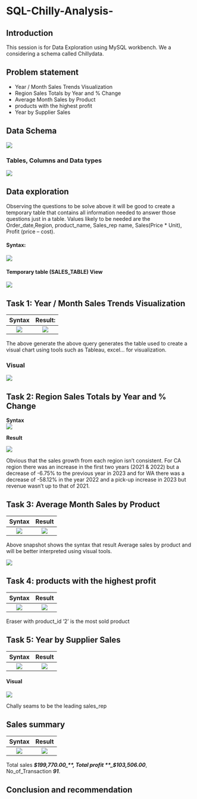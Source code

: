 # SQL-Chilly-Analysis-

## Introduction 
This session is for Data Exploration using MySQL workbench. We a considering a schema called Chillydata.

## Problem statement 
-	Year / Month Sales Trends Visualization		
- Region Sales Totals by Year and % Change		
-	Average Month Sales by Product	
-	products with the highest profit 
-	Year by Supplier Sales

## Data Schema 
![](Picture3.png)

### Tables, Columns and Data types 
![](Table_char.jpg)

## Data exploration
Observing the questions to be solve above it will be good to create a temporary table that contains all information needed to answer those questions just in a table. Values likely to be needed are the Order_date,Region, product_name, Sales_rep name, Sales(Price * Unit), Profit (price – cost).
#### Syntax:
![](Temptable.jpg)

#### Temporary table (SALES_TABLE) View 
![](rtemptable.jpg)

## Task 1: Year / Month Sales Trends Visualization

**Syntax**                          |        **Result:**
:----------------------------------:|:-------------------------------:                              
![](task1.jpg)                      |      ![](Rtask1.jpg)

The above generate the above query generates the table used to create a visual chart using tools such as Tableau, excel… for visualization.

### Visual 
![](V_montlytrend.jpg)

## Task 2: Region Sales Totals by Year and % Change

**Syntax**                                                           
![](task2.jpg) 

**Result**

![](rtask2.jpg)

Obvious that the sales growth from each region isn’t consistent. For CA region there was an increase in the first two years (2021 & 2022) but a decrease of -6.75% to the previous year in 2023 and for WA there was a decrease of -58.12% in the year 2022 and a pick-up increase in 2023 but revenue wasn’t up to that of 2021.

## Task 3:  Average Month Sales by Product	
**Syntax**                          |        **Result**
:----------------------------------:|:-------------------------------:                              
![](Task31.jpg)                     |      ![](Rtask31.jpg)

Above snapshot shows the syntax that result Average sales by product and will be better interpreted using visual tools. 
                              
![](v_salesproduct.jpg)

## Task 4:  products with the highest profit 
**Syntax**                          |        **Result**
:----------------------------------:|:-------------------------------:                              
![](task4.jpg)                      |      ![](rtask4.jpg)

Eraser with product_id ‘2’ is the most sold product
 
## Task 5:  Year by Supplier Sales
**Syntax**                          |        **Result**
:----------------------------------:|:-------------------------------:                              
![](task5.jpg)                      |      ![](rtask5.jpg)

#### Visual 
![](V_salesrep.jpg)

Chally seams to be the leading sales_rep

## Sales summary 
**Syntax**                          |        **Result**
:----------------------------------:|:-------------------------------:                              
![](sum.jpg)                        |      ![](rsum.jpg)

Total sales **_$199,770.00_**, Total profit **_$103,506.00_**, No_of_Transaction **_91_**. 

## Conclusion and recommendation  
